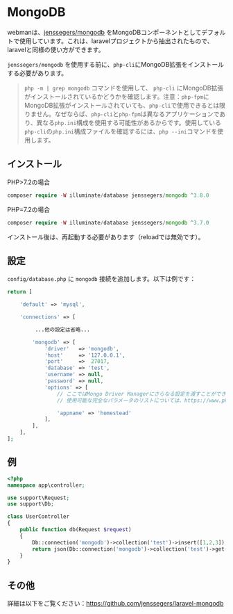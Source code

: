 # MongoDB

webmanは、[jenssegers/mongodb](https://github.com/jenssegers/laravel-mongodb) をMongoDBコンポーネントとしてデフォルトで使用しています。これは、laravelプロジェクトから抽出されたもので、laravelと同様の使い方ができます。

`jenssegers/mongodb` を使用する前に、`php-cli`にMongoDB拡張をインストールする必要があります。

> `php -m | grep mongodb` コマンドを使用して、 `php-cli` にMongoDB拡張がインストールされているかどうかを確認します。注意：`php-fpm`にMongoDB拡張がインストールされていても、`php-cli`で使用できるとは限りません。なぜならば、`php-cli`と`php-fpm`は異なるアプリケーションであり、異なる`php.ini`構成を使用する可能性があるからです。使用している`php-cli`の`php.ini`構成ファイルを確認するには、`php --ini`コマンドを使用します。

## インストール

PHP>7.2の場合
```php
composer require -W illuminate/database jenssegers/mongodb ^3.8.0
```
PHP=7.2の場合
```php
composer require -W illuminate/database jenssegers/mongodb ^3.7.0
```

インストール後は、再起動する必要があります（reloadでは無効です）。

## 設定
`config/database.php` に `mongodb` 接続を追加します。以下は例です：
```php
return [

    'default' => 'mysql',

    'connections' => [

         ...他の設定は省略...

        'mongodb' => [
            'driver'   => 'mongodb',
            'host'     => '127.0.0.1',
            'port'     =>  27017,
            'database' => 'test',
            'username' => null,
            'password' => null,
            'options' => [
                // ここではMongo Driver Managerにさらなる設定を渡すことができます
                // 使用可能な完全なパラメータのリストについては、https://www.php.net/manual/en/mongodb-driver-manager.construct.php の「Uri Options」を参照してください

                'appname' => 'homestead'
            ],
        ],
    ],
];
```

## 例
```php
<?php
namespace app\controller;

use support\Request;
use support\Db;

class UserController
{
    public function db(Request $request)
    {
        Db::connection('mongodb')->collection('test')->insert([1,2,3]);
        return json(Db::connection('mongodb')->collection('test')->get());
    }
}
```

## その他
詳細は以下をご覧ください：https://github.com/jenssegers/laravel-mongodb
